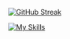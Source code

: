 <!--![Anurag's GitHub stats](https://github-readme-stats.vercel.app/api?username=LucaBernardis&count_private=true)-->

[![GitHub Streak](https://streak-stats.demolab.com/?user=LucaBernardis&theme=ligth&count_private=true)](https://git.io/streak-stats)

[![My Skills](https://skillicons.dev/icons?i=js,html,css,bootstrap,swift,ts,angular,cs,postgres,mongo,vscode,rider)](https://skillicons.dev)







<!--
**LucaBernardis/LucaBernardis** is a ✨ _special_ ✨ repository because its `README.md` (this file) appears on your GitHub profile.

Here are some ideas to get you started:

- 🔭 I’m currently working on ...
- 🌱 I’m currently learning ...
- 👯 I’m looking to collaborate on ...
- 🤔 I’m looking for help with ...
- 💬 Ask me about ...
- 📫 How to reach me: ...
- 😄 Pronouns: ...
- ⚡ Fun fact: ...
-->
